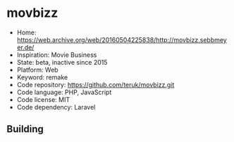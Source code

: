 # movbizz

- Home: https://web.archive.org/web/20160504225838/http://movbizz.sebbmeyer.de/
- Inspiration: Movie Business
- State: beta, inactive since 2015
- Platform: Web
- Keyword: remake
- Code repository: https://github.com/teruk/movbizz.git
- Code language: PHP, JavaScript
- Code license: MIT
- Code dependency: Laravel

## Building
